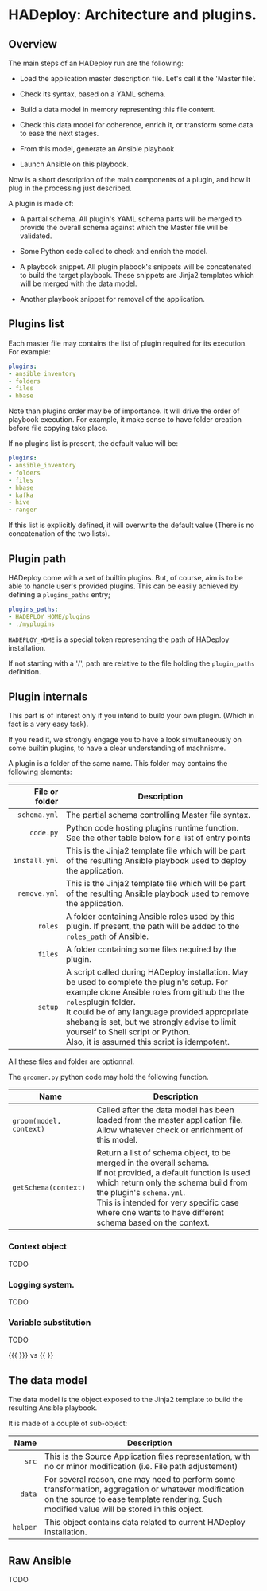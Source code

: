# HADeploy: Architecture and plugins.

## Overview

The main steps of an HADeploy run are the following:

* Load the application master description file. Let's call it the 'Master file'.

* Check its syntax, based on a YAML schema.

* Build a data model in memory representing this file content.

* Check this data model for coherence, enrich it, or transform some data to ease the next stages.

* From this model, generate an Ansible playbook

* Launch Ansible on this playbook.

Now is a short description of the main components of a plugin, and how it plug in the processing just described. 

A plugin is made of:

* A partial schema. All plugin's YAML schema parts will be merged to provide the overall schema against which the Master file will be validated.

* Some Python code called to check and enrich the model.

* A playbook snippet. All plugin plabook's snippets will be concatenated to build the target playbook. These snippets are Jinja2 templates which will be merged with the data model.

* Another playbook snippet for removal of the application.


## Plugins list

Each master file may contains the list of plugin required for its execution. For example:

```yaml
plugins:
- ansible_inventory
- folders
- files
- hbase
```
Note than plugins order may be of importance. It will drive the order of playbook execution. For example, it make sense to have folder creation before file copying take place.
 
 If no plugins list is present, the default value will be:

```yaml
plugins:
- ansible_inventory
- folders
- files
- hbase
- kafka
- hive
- ranger
```

If this list is explicitly defined, it will overwrite the default value (There is no concatenation of the two lists). 

## Plugin path

HADeploy come with a set of builtin plugins. But, of course, aim is to be able to handle user's provided plugins. This can be easily achieved by defining a `plugins_paths` entry;

```yaml
plugins_paths:
- HADEPLOY_HOME/plugins
- ./myplugins
```

`HADEPLOY_HOME` is a special token representing the path of HADeploy installation.

If not starting with a '/', path are relative to the file holding the `plugin_paths` definition.

 
## Plugin internals

This part is of interest only if you intend to build your own plugin. (Which in fact is a very easy task).

If you read it, we strongly engage you to have a look simultaneously on some builtin plugins, to have a clear understanding of machnisme.

A plugin is a folder of the same name. This folder may contains the following elements:

File or folder | Description
---: | ---
`schema.yml`|The partial schema controlling Master file syntax.
`code.py`|Python code hosting plugins runtime function. See the other table below for a list of entry points
`install.yml`|This is the Jinja2 template file which will be part of the resulting Ansible playbook used to deploy the application.  
`remove.yml`|This is the Jinja2 template file which will be part of the resulting Ansible playbook used to remove the application.
`roles`|A folder containing Ansible roles used by this plugin. If present, the path will be added to the `roles_path` of Ansible.
`files`|A folder containing some files required by the plugin.
`setup`|A script called during HADeploy installation. May be used to complete the plugin's setup. For example clone Ansible roles from github the the `roles`plugin folder.<br/>It could be of any language provided appropriate shebang is set, but we strongly advise to limit yourself to Shell script or Python.<br/>Also, it is assumed this script is idempotent. 

All these files and folder are optionnal.

The `groomer.py` python code may hold the following function.

Name | Description
--- | ---
`groom(model, context)`|Called after the data model has been loaded from the master application file. Allow whatever check or enrichment of this model.
`getSchema(context)`|Return a list of schema object, to be merged in the overall schema.<br>If not provided, a default function is used which return only the schema build from the plugin's `schema.yml`.<br>This is intended for very specific case where one wants to have different schema based on the context.   

### Context object

TODO 


### Logging system.
 
TODO

### Variable substitution


TODO

{{{ }}} vs {{ }}


## The data model

The data model is the object exposed to the Jinja2 template to build the resulting Ansible playbook.

It is made of a couple of sub-object:

Name | Description
---: | ---
`src`| This is the Source Application files representation, with no or minor modification (i.e. File path adjustement)
`data`| For several reason, one may need to perform some transformation, aggregation or whatever modification on the source to ease template rendering. Such modified value will be stored in this object.
`helper`| This object contains data related to current HADeploy installation.
 

## Raw Ansible  

TODO